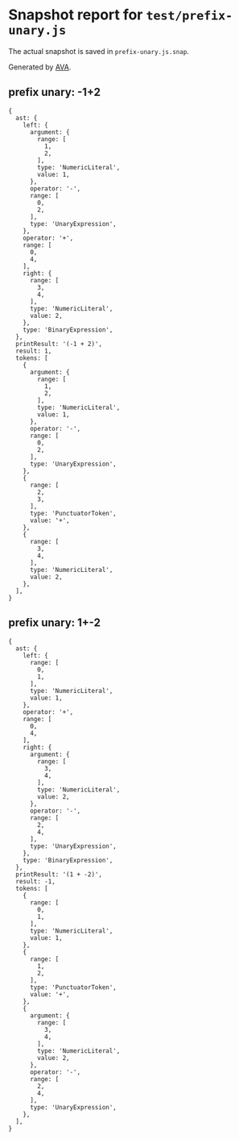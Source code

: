 # Snapshot report for `test/prefix-unary.js`

The actual snapshot is saved in `prefix-unary.js.snap`.

Generated by [AVA](https://ava.li).

## prefix unary: -1+2

    {
      ast: {
        left: {
          argument: {
            range: [
              1,
              2,
            ],
            type: 'NumericLiteral',
            value: 1,
          },
          operator: '-',
          range: [
            0,
            2,
          ],
          type: 'UnaryExpression',
        },
        operator: '+',
        range: [
          0,
          4,
        ],
        right: {
          range: [
            3,
            4,
          ],
          type: 'NumericLiteral',
          value: 2,
        },
        type: 'BinaryExpression',
      },
      printResult: '(-1 + 2)',
      result: 1,
      tokens: [
        {
          argument: {
            range: [
              1,
              2,
            ],
            type: 'NumericLiteral',
            value: 1,
          },
          operator: '-',
          range: [
            0,
            2,
          ],
          type: 'UnaryExpression',
        },
        {
          range: [
            2,
            3,
          ],
          type: 'PunctuatorToken',
          value: '+',
        },
        {
          range: [
            3,
            4,
          ],
          type: 'NumericLiteral',
          value: 2,
        },
      ],
    }

## prefix unary: 1+-2

    {
      ast: {
        left: {
          range: [
            0,
            1,
          ],
          type: 'NumericLiteral',
          value: 1,
        },
        operator: '+',
        range: [
          0,
          4,
        ],
        right: {
          argument: {
            range: [
              3,
              4,
            ],
            type: 'NumericLiteral',
            value: 2,
          },
          operator: '-',
          range: [
            2,
            4,
          ],
          type: 'UnaryExpression',
        },
        type: 'BinaryExpression',
      },
      printResult: '(1 + -2)',
      result: -1,
      tokens: [
        {
          range: [
            0,
            1,
          ],
          type: 'NumericLiteral',
          value: 1,
        },
        {
          range: [
            1,
            2,
          ],
          type: 'PunctuatorToken',
          value: '+',
        },
        {
          argument: {
            range: [
              3,
              4,
            ],
            type: 'NumericLiteral',
            value: 2,
          },
          operator: '-',
          range: [
            2,
            4,
          ],
          type: 'UnaryExpression',
        },
      ],
    }
